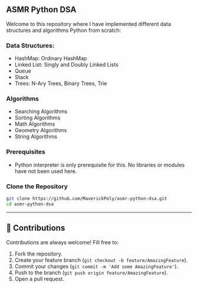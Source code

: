 ## ASMR Python DSA

Welcome to this repository where I have implemented different data structures and algorithms Python from scratch:


### Data Structures:
* HashMap: Ordinary HashMap
* Linked List: Singly and Doubly Linked Lists
* Queue
* Stack
* Trees: N-Ary Trees, Binary Trees, Trie

### Algorithms
* Searching Algorithms
* Sorting Algorithms
* Math Algorithms
* Geometry Algorithms
* String Algorithms

### Prerequisites

- Python interpreter is only prerequisite for this. No libraries or modules have not been used here.

### Clone the Repository

```bash
git clone https://github.com/MaverickPoly/asmr-python-dsa.git
cd asmr-python-dsa
```

---

## 🙌 Contributions

Contributions are always welcome! Fill free to:

1. Fork the repository.
2. Create your feature branch (`git checkout -b feature/AmazingFeature`).
3. Commit your changes (`git commit -m 'Add some AmazingFeature'`).
4. Push to the branch (`git push origin feature/AmazingFeature`).
5. Open a pull request.
